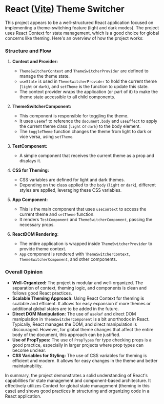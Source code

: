 # React ([Vite](https://vitejs.dev/)) Theme Switcher

This project appears to be a well-structured React application focused on implementing a theme-switching feature (light and dark modes). The project uses React Context for state management, which is a good choice for global concerns like theming. Here's an overview of how the project works:

### Structure and Flow

1. **Context and Provider:**

    - `ThemeSwitcherContext` and `ThemeSwitcherProvider` are defined to manage the theme state.
    - `useState` is used in `ThemeSwitcherProvider` to hold the current theme (`light` or `dark`), and `setTheme` is the function to update this state.
    - The context provider wraps the application (or part of it) to make the theme state accessible to all child components.

2. **ThemeSwitcherComponent:**

    - This component is responsible for toggling the theme.
    - It uses `useRef` to reference the `document.body` and `useEffect` to apply the current theme class (`light` or `dark`) to the body element.
    - The `toggleTheme` function changes the theme from light to dark or vice versa, using `setTheme`.

3. **TestComponent:**

    - A simple component that receives the current theme as a prop and displays it.

4. **CSS for Theming:**

    - CSS variables are defined for light and dark themes.
    - Depending on the class applied to the `body` (`light` or `dark`), different styles are applied, leveraging these CSS variables.

5. **App Component:**

    - This is the main component that uses `useContext` to access the current theme and `setTheme` function.
    - It renders `TestComponent` and `ThemeSwitcherComponent`, passing the necessary props.

6. **ReactDOM Rendering:**

    - The entire application is wrapped inside `ThemeSwitcherProvider` to provide theme context.
    - `App` component is rendered with `ThemeSwitcherContext`, `ThemeSwitcherComponent`, and other components.

### Overall Opinion

-   **Well-Organized:** The project is modular and well-organized. The separation of context, theming logic, and components is clean and follows good React practices.
-   **Scalable Theming Approach:** Using React Context for theming is scalable and efficient. It allows for easy expansion if more themes or additional global states are to be added in the future.
-   **Direct DOM Manipulation:** The use of `useRef` and direct DOM manipulation in `ThemeSwitcherComponent` is a bit unorthodox in React. Typically, React manages the DOM, and direct manipulation is discouraged. However, for global theme changes that affect the entire body of the document, this approach can be justified.
-   **Use of PropTypes:** The use of `PropTypes` for type checking props is a good practice, especially in larger projects where prop types can become unclear.
-   **CSS Variables for Styling:** The use of CSS variables for theming is efficient and modern. It allows for easy changes in the theme and better maintainability.

In summary, the project demonstrates a solid understanding of React's capabilities for state management and component-based architecture. It effectively utilizes Context for global state management (theming in this case) and shows good practices in structuring and organizing code in a React application.
